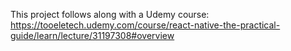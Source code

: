 This project follows along with a Udemy course:
https://tooeletech.udemy.com/course/react-native-the-practical-guide/learn/lecture/31197308#overview
